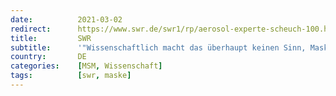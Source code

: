 ```yaml
---
date:          2021-03-02
redirect:      https://www.swr.de/swr1/rp/aerosol-experte-scheuch-100.html
title:         SWR
subtitle:      '"Wissenschaftlich macht das überhaupt keinen Sinn, Masken im Freien zu tragen"'
country:       DE
categories:    [MSM, Wissenschaft]
tags:          [swr, maske]
---
```

